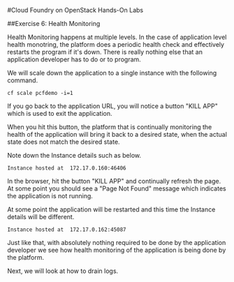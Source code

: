 #Cloud Foundry on OpenStack Hands-On Labs

##Exercise 6: Health Monitoring

Health Monitoring happens at multiple levels. In the case of application level health monotring, the platform does a periodic health check and effectively restarts the program if it's down. There is really nothing else that an application developer has to do or to program.

We will scale down the application to a single instance with the following command.

```
cf scale pcfdemo -i=1
```

If you go back to the application URL, you will notice a button "KILL APP" which is used to exit the application.

When you hit this button, the platform that is continually monitoring the health of the application will bring it back to a desired state, when the actual state does not match the desired state.

Note down the Instance details such as below.

```
Instance hosted at  172.17.0.160:46406
```

In the browser, hit the button "KILL APP" and continually refresh the page. At some point you should see a "Page Not Found" message which indicates the application is not running.

At some point the application will be restarted and this time the Instance details will be different.

```
Instance hosted at  172.17.0.162:45087
```

Just like that, with absolutely nothing required to be done by the application developer we see how health monitoring of the application is being done by the platform.

Next, we will look at how to drain logs.

